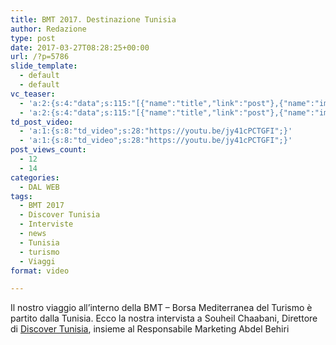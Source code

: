 ```yaml
---
title: BMT 2017. Destinazione Tunisia
author: Redazione
type: post
date: 2017-03-27T08:28:25+00:00
url: /?p=5786
slide_template:
  - default
  - default
vc_teaser:
  - 'a:2:{s:4:"data";s:115:"[{"name":"title","link":"post"},{"name":"image","image":"featured","link":"none"},{"name":"text","mode":"excerpt"}]";s:7:"bgcolor";s:0:"";}'
  - 'a:2:{s:4:"data";s:115:"[{"name":"title","link":"post"},{"name":"image","image":"featured","link":"none"},{"name":"text","mode":"excerpt"}]";s:7:"bgcolor";s:0:"";}'
td_post_video:
  - 'a:1:{s:8:"td_video";s:28:"https://youtu.be/jy41cPCTGFI";}'
  - 'a:1:{s:8:"td_video";s:28:"https://youtu.be/jy41cPCTGFI";}'
post_views_count:
  - 12
  - 14
categories:
  - DAL WEB
tags:
  - BMT 2017
  - Discover Tunisia
  - Interviste
  - news
  - Tunisia
  - turismo
  - Viaggi
format: video

---
```

Il nostro viaggio all&#8217;interno della BMT &#8211; Borsa Mediterranea del Turismo è partito dalla Tunisia. Ecco la nostra intervista a Souheil Chaabani, Direttore di [Discover Tunisia][1], insieme al Responsabile Marketing Abdel Behiri

 [1]: https://www.discovertunisia.com/it/